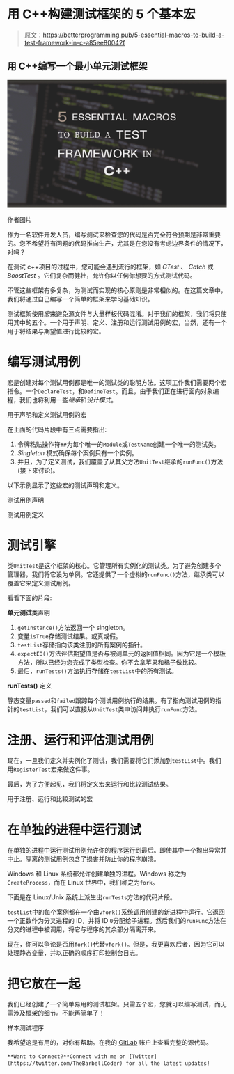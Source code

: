 # 用 C++构建测试框架的 5 个基本宏

> 原文：<https://betterprogramming.pub/5-essential-macros-to-build-a-test-framework-in-c-a85ee80042f>

## 用 C++编写一个最小单元测试框架

![](img/8ad225371c9e51062d4e1bd3f0b59e52.png)

作者图片

作为一名软件开发人员，编写测试来检查您的代码是否完全符合预期是非常重要的。您不希望将有问题的代码推向生产，尤其是在您没有考虑边界条件的情况下，对吗？

在测试 c++项目的过程中，您可能会遇到流行的框架，如 *GTest* 、 *Catch* 或 *BoostTest* 。它们复杂而健壮，允许你以任何你想要的方式测试代码。

不管这些框架有多复杂，为测试而实现的核心原则是非常相似的。在这篇文章中，我们将通过自己编写一个简单的框架来学习基础知识。

测试框架使用*宏*来避免源文件与大量样板代码混淆。对于我们的框架，我们将只使用其中的五个。一个用于声明、定义、注册和运行测试用例的宏，当然，还有一个用于将结果与期望值进行比较的宏。

# 编写测试用例

宏是创建对每个测试用例都是唯一的测试类的聪明方法。这项工作我们需要两个宏指令。一个`DeclareTest`，和`DefineTest`。而且，由于我们正在进行面向对象编程，我们也将利用一些*继承*和*设计模式*。

用于声明和定义测试用例的宏

在上面的代码片段中有三点需要指出:

1.  令牌粘贴操作符`##`为每个唯一的`Module`或`TestName`创建一个唯一的测试类。
2.  *Singleton* 模式确保每个案例只有一个实例。
3.  并且，为了定义测试，我们覆盖了从其父方法`UnitTest`继承的`runFunc()`方法(接下来讨论)。

以下示例显示了这些宏的测试声明和定义。

测试用例声明

测试用例定义

# 测试引擎

类`UnitTest`是这个框架的核心。它管理所有实例化的测试类。为了避免创建多个管理器，我们将它设为单例。它还提供了一个虚拟的`runFunc()`方法，继承类可以覆盖它来定义测试用例。

看看下面的片段:

**单元测试**类声明

1.  `getInstance()`方法返回一个 singleton。
2.  变量`isTrue`存储测试结果。或真或假。
3.  `testList`存储指向该类注册的所有案例的指针。
4.  `expectEQ()`方法评估期望值是否与被测单元的返回值相同。因为它是一个模板方法，所以已经为您完成了类型检查。你不会拿苹果和橘子做比较。
5.  最后，`runTests()`方法执行存储在`testList`中的所有测试。

**runTests()** 定义

静态变量`passed`和`failed`跟踪每个测试用例执行的结果。有了指向测试用例的指针的`testList`，我们可以直接从`UnitTest`类中访问并执行`runFunc`方法。

# 注册、运行和评估测试用例

现在，一旦我们定义并实例化了测试，我们需要将它们添加到`testList`中。我们用`RegisterTest`宏来做这件事。

最后，为了方便起见，我们将定义宏来运行和比较测试结果。

用于注册、运行和比较测试的宏

# 在单独的进程中运行测试

在单独的进程中运行测试用例允许你的程序运行到最后。即使其中一个抛出异常并中止。隔离的测试用例包含了损害并防止你的程序崩溃。

Windows 和 Linux 系统都允许创建单独的进程。Windows 称之为`CreateProcess`，而在 Linux 世界中，我们称之为`fork`。

下面是在 Linux/Unix 系统上派生出`runTests`方法的代码片段。

`testList`中的每个案例都在一个由`vfork()`系统调用创建的新进程中运行。它返回一个正数作为分叉进程的 ID，并将 ID `0`分配给子进程。然后我们的`runFunc`方法在分叉的进程中被调用，将它与程序的其余部分隔离开来。

现在，你可以争论是否用`fork()`代替`vfork()`。但是，我更喜欢后者，因为它可以处理静态变量，并以正确的顺序打印控制台日志。

# 把它放在一起

我们已经创建了一个简单易用的测试框架。只需五个宏，您就可以编写测试，而无需涉及框架的细节。不能再简单了！

样本测试程序

我希望这是有用的，对你有帮助。在我的 [GitLab](https://gitlab.com/AvinashRavishankar/unittest) 账户上查看完整的源代码。

```
**Want to Connect?**Connect with me on [Twitter](https://twitter.com/TheBarbellCoder) for all the latest updates!
```